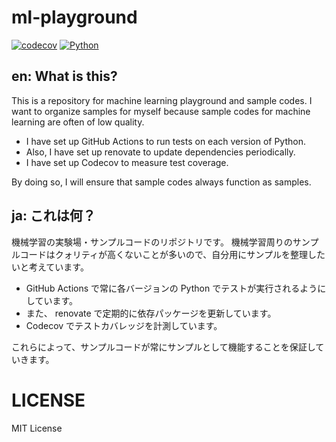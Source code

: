 # ml-playground

[![codecov](https://codecov.io/gh/kitsuyui/ml-playground/branch/main/graph/badge.svg?token=DW0671X9QF)](https://codecov.io/gh/kitsuyui/ml-playground)
[![Python](http://github-actions.40ants.com/kitsuyui/ml-playground/matrix.svg)](https://github.com/kitsuyui/ml-playground/actions/workflows/python-test.yml?query=branch%3Amain)

## en: What is this?

This is a repository for machine learning playground and sample codes.
I want to organize samples for myself because sample codes for machine learning are often of low quality.

- I have set up GitHub Actions to run tests on each version of Python.
- Also, I have set up renovate to update dependencies periodically.
- I have set up Codecov to measure test coverage.

By doing so, I will ensure that sample codes always function as samples.

## ja: これは何？

機械学習の実験場・サンプルコードのリポジトリです。
機械学習周りのサンプルコードはクォリティが高くないことが多いので、自分用にサンプルを整理したいと考えています。

- GitHub Actions で常に各バージョンの Python でテストが実行されるようにしています。
- また、 renovate で定期的に依存パッケージを更新しています。
- Codecov でテストカバレッジを計測しています。

これらによって、サンプルコードが常にサンプルとして機能することを保証していきます。

# LICENSE

MIT License

